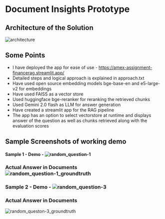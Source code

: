 # Document Insights Prototype

## Architecture of the Solution
![architecture](https://github.com/user-attachments/assets/3fbb59e2-7e25-4417-a061-979ae86c05c2)

## Some Points
- I have deployed the app for ease of use - https://amex-assignment-financerag.streamlit.app/
- Detailed steps and logical approach is explained in approach.txt
- Have used open source embedding models bge-base-en and e5-large-v2 for embeddings
- Have used FAISS as a vector store
- Used huggingface bge-reranker for reranking the retrieved chunks
- Used Gemini 2.0 flash as LLM for answer generation
- Have created a streamlit app for the RAG pipeline
- The app has an option to select vectorstore at runtime and displays answer of the question as well as chunks retrieved along with the evaluation scores

## Sample Screenshots of working demo
#### Sample 1 - Demo - ![random_question-1](https://github.com/user-attachments/assets/b0699417-a4ce-4ea9-81ba-a694db25cc8e) 
### Actual Answer in Documents ![random_question-1_groundtruth](https://github.com/user-attachments/assets/c529edee-ffc6-4c70-957e-532f162bf009)

### Sample 2 - Demo - ![random_question-3](https://github.com/user-attachments/assets/ad60b762-97fa-4fb6-a94b-e43c29ef057f)
### Actual Answer in Documents 
![random_queston-3_groundtruth](https://github.com/user-attachments/assets/1430a8ad-cd50-42e4-94d0-6ff31a7cd71b)



